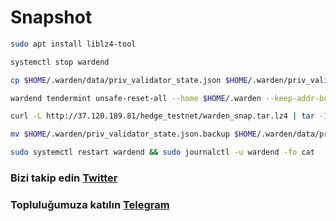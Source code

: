 # Snapshot

```bash
sudo apt install liblz4-tool

systemctl stop wardend

cp $HOME/.warden/data/priv_validator_state.json $HOME/.warden/priv_validator_state.json.backup

wardend tendermint unsafe-reset-all --home $HOME/.warden --keep-addr-book

curl -L http://37.120.189.81/hedge_testnet/warden_snap.tar.lz4 | tar -I lz4 -xf - -C $HOME/.warden

mv $HOME/.warden/priv_validator_state.json.backup $HOME/.warden/data/priv_validator_state.json

sudo systemctl restart wardend && sudo journalctl -u wardend -fo cat
```
### Bizi takip edin [Twitter](https://twitter.com/corenodeHQ)
### Topluluğumuza katılın [Telegram](https://t.me/corenodechat)
